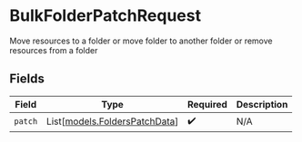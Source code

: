 # BulkFolderPatchRequest

Move resources to a folder or move folder to another folder or remove resources from a folder


## Fields

| Field                                                          | Type                                                           | Required                                                       | Description                                                    |
| -------------------------------------------------------------- | -------------------------------------------------------------- | -------------------------------------------------------------- | -------------------------------------------------------------- |
| `patch`                                                        | List[[models.FoldersPatchData](../models/folderspatchdata.md)] | :heavy_check_mark:                                             | N/A                                                            |
